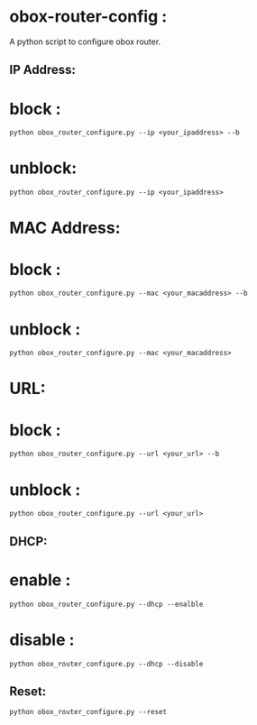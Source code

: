 # obox-router-config :
A python script to configure obox router.

## IP Address:
# block :
    python obox_router_configure.py --ip <your_ipaddress> --b
# unblock:
    python obox_router_configure.py --ip <your_ipaddress>
    
# MAC Address:
# block :
    python obox_router_configure.py --mac <your_macaddress> --b
# unblock :
    python obox_router_configure.py --mac <your_macaddress>
    
# URL:
# block :
    python obox_router_configure.py --url <your_url> --b
# unblock :    
    python obox_router_configure.py --url <your_url>

## DHCP:
# enable :
    python obox_router_configure.py --dhcp --enalble
# disable :
	python obox_router_configure.py --dhcp --disable

## Reset:
	python obox_router_configure.py --reset

